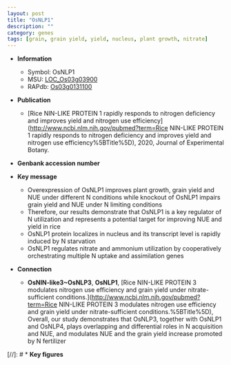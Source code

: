 ```yaml
---
layout: post
title: "OsNLP1"
description: ""
category: genes
tags: [grain, grain yield, yield, nucleus, plant growth, nitrate]
---
```


* **Information**  
    + Symbol: OsNLP1  
    + MSU: [LOC_Os03g03900](http://rice.uga.edu/cgi-bin/ORF_infopage.cgi?orf=LOC_Os03g03900)  
    + RAPdb: [Os03g0131100](http://rapdb.dna.affrc.go.jp/viewer/gbrowse_details/irgsp1?name=Os03g0131100)  

* **Publication**  
    + [Rice NIN-LIKE PROTEIN 1 rapidly responds to nitrogen deficiency and improves yield and nitrogen use efficiency](http://www.ncbi.nlm.nih.gov/pubmed?term=Rice NIN-LIKE PROTEIN 1 rapidly responds to nitrogen deficiency and improves yield and nitrogen use efficiency%5BTitle%5D), 2020, Journal of Experimental Botany.

* **Genbank accession number**  

* **Key message**  
    + Overexpression of OsNLP1 improves plant growth, grain yield and NUE under different N conditions while knockout of OsNLP1 impairs grain yield and NUE under N limiting conditions
    + Therefore, our results demonstrate that OsNLP1 is a key regulator of N utilization and represents a potential target for improving NUE and yield in rice
    + OsNLP1 protein localizes in nucleus and its transcript level is rapidly induced by N starvation
    + OsNLP1 regulates nitrate and ammonium utilization by cooperatively orchestrating multiple N uptake and assimilation genes

* **Connection**  
    + __OsNIN-like3~OsNLP3__, __OsNLP1__, [Rice NIN-LIKE PROTEIN 3 modulates nitrogen use efficiency and grain yield under nitrate-sufficient conditions.](http://www.ncbi.nlm.nih.gov/pubmed?term=Rice NIN-LIKE PROTEIN 3 modulates nitrogen use efficiency and grain yield under nitrate-sufficient conditions.%5BTitle%5D),  Overall, our study demonstrates that OsNLP3, together with OsNLP1 and OsNLP4, plays overlapping and differential roles in N acquisition and NUE, and modulates NUE and the grain yield increase promoted by N fertilizer

[//]: # * **Key figures**  


